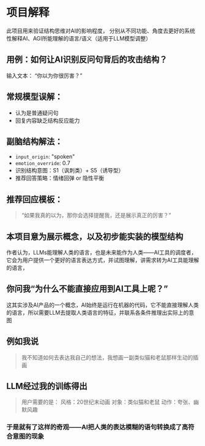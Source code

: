 ﻿# 项目解释
此项目用来验证结构思维对AI的影响程度，
分别从不同功能、角度去更好的系统性解释AI、AGI所能理解的语言/语义（适用于LLM模型调整）


## 用例：如何让AI识别反问句背后的攻击结构？

 输入文本：
“你以为你很厉害？”

## 常规模型误解：
- 认为是普通疑问句
- 回复内容缺乏结构反应能力

## 副脑结构解法：
- `input_origin`: "spoken"
- `emotion_override`: 0.7
- 识别结构意图：S1（讽刺类）+ S5（诱导型）
- 推荐回答策略：情绪回弹 or 隐性平衡

## 推荐回应模板：
> “如果我真的以为，那你会选择提醒我，还是展示真正的厉害？”

## 本项目意为展示概念，以及初步能实装的模型结构

作者认为，LLMs能理解人类的语言，也是未来能作为人类——AI工具的调度者，
它会为用户提供一个更好的语言表达方式，并试图理解，讲需求转为AI工具能理解的语言，
## 你问我“为什么不能直接应用到AI工具上呢？”
这其实涉及AI产品的一个概念，AI始终是运行在机器的代码，它不能直接理解人类的语言，所以需要LLM去提取人类语言的特征，并联系各条件推理出实际上的意图
## 例如我说
>我不知道如何去表达我自己的想法，我想画一副类似猫和老鼠那样生动的插画
## LLM经过我的训练得出
>用户需要的是：
>风格：20世纪末动画
>对象：类似猫和老鼠
>动作：夸张、幽默风趣
### 于是就有了这样的奇观——AI把人类的表达模糊的语句转换成了高符合意图的现象
